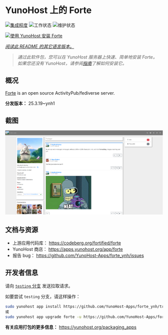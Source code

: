 <!--
注意：此 README 由 <https://github.com/YunoHost/apps/tree/master/tools/readme_generator> 自动生成
请勿手动编辑。
-->

# YunoHost 上的 Forte

[![集成程度](https://apps.yunohost.org/badge/integration/forte)](https://ci-apps.yunohost.org/ci/apps/forte/)
![工作状态](https://apps.yunohost.org/badge/state/forte)
![维护状态](https://apps.yunohost.org/badge/maintained/forte)

[![使用 YunoHost 安装 Forte](https://install-app.yunohost.org/install-with-yunohost.svg)](https://install-app.yunohost.org/?app=forte)

*[阅读此 README 的其它语言版本。](./ALL_README.md)*

> *通过此软件包，您可以在 YunoHost 服务器上快速、简单地安装 Forte。*  
> *如果您还没有 YunoHost，请参阅[指南](https://yunohost.org/install)了解如何安装它。*

## 概况

[Forte](https://codeberg.org/fortified/forte/) is an open source ActivityPub/fediverse server.


**分发版本：** 25.3.19~ynh1

## 截图

![Forte 的截图](./doc/screenshots/example.png)

## 文档与资源

- 上游应用代码库： <https://codeberg.org/fortified/forte>
- YunoHost 商店： <https://apps.yunohost.org/app/forte>
- 报告 bug： <https://github.com/YunoHost-Apps/forte_ynh/issues>

## 开发者信息

请向 [`testing` 分支](https://github.com/YunoHost-Apps/forte_ynh/tree/testing) 发送拉取请求。

如要尝试 `testing` 分支，请这样操作：

```bash
sudo yunohost app install https://github.com/YunoHost-Apps/forte_ynh/tree/testing --debug
或
sudo yunohost app upgrade forte -u https://github.com/YunoHost-Apps/forte_ynh/tree/testing --debug
```

**有关应用打包的更多信息：** <https://yunohost.org/packaging_apps>
